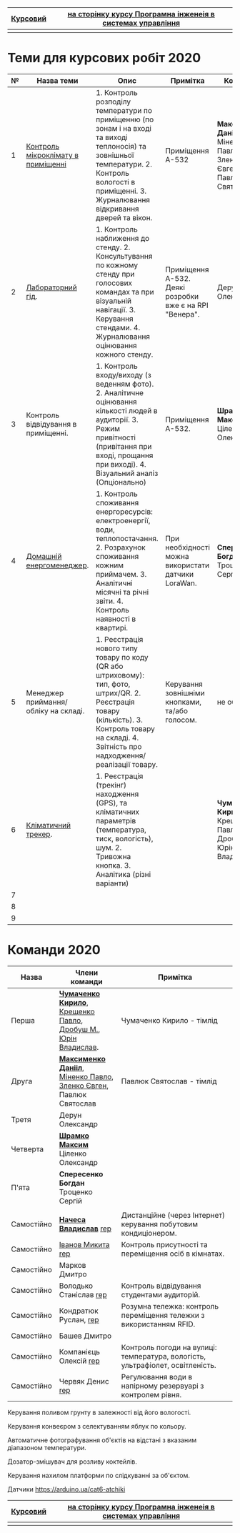 | [Курсовий](README.md) | [на сторінку курсу Програмна інженеія в системах управління](../README.md) |
| --------------------- | ------------------------------------------------------------ |
|                       |                                                              |

# Теми для курсових робіт 2020

| №    | Назва теми                                                   | Опис                                                         | Примітка                                                 | Команда                                                      |
| ---- | ------------------------------------------------------------ | ------------------------------------------------------------ | -------------------------------------------------------- | ------------------------------------------------------------ |
| 1    | [Контроль мікроклімату в приміщенні](https://github.com/Poseidonnnn/Poseidon) | 1. Контроль розподілу температури по приміщенню (по зонам і на вході та виході теплоносія) та зовнішньої температури. 2. Контроль вологості в приміщенні. 3. Журналювання відкривання дверей та вікон. | Приміщення А-532                                         | **Максименко Данііл**, Міненко Павло, Зленко Євген, Павлюк Святослав |
| 2    | [Лабораторний гід](https://github.com/oilseer/Kursova-AK-1-1-Nachesa). | 1. Контроль наближення до стенду. 2. Консультування по кожному стенду при голосових командах та при візуальній навігації. 3. Керування стендами. 4. Журналювання оцінювання кожного стенду. | Приміщення А-532.  Деякі розробки вже є на RPI "Венера". | Дерун Олександр,                                             |
| 3    | Контроль відвідування в приміщенні.                          | 1. Контроль входу/виходу (з веденням фото). 2. Аналітичне оцінювання кількості людей в аудиторії.  3. Режим привітності (привітання при вході, прощання при виході). 4. Візуальний аналіз (Опціонально) | Приміщення А-532.                                        | **Шрамко Максим**, Ціленко Олександр                         |
| 4    | [Домашній енергоменеджер](https://github.com/Bogdan2001-wq/AK-1-1-group-4). | 1. Контроль споживання енергоресурсів: електроенергії, води, теплопостачання. 2. Розрахунок споживання кожним приймачем.  3. Аналітичні місячні та річні звіти. 4. Контроль наявності в квартирі. | При необхідності можна використати датчики LoraWan.      | **Спересенко Богдан**, Троценко Сергій                       |
| 5    | Менеджер приймання/обліку на складі.                         | 1. Реєстрація нового типу товару по коду (QR або штриховому): тип, фото, штрих/QR. 2. Реєстрація товару (кількість). 3.  Контроль товару на складі. 4. Звітність про надходження/реалізації товару. | Керування зовнішніми кнопками, та/або голосом.           | не обрано                                                    |
| 6    | [Кліматичний трекер](https://github.com/cmcreator/ClimateTracker). | 1. Реєстрація (трекінг) находження (GPS), та кліматичних параметрів (температура, тиск, вологість), шум. 2. Тривожна кнопка. 3. Аналітика (різні варіанти) |                                                          | **Чумаченко Кирило**, Крещенко Павло, Дробуш М., Юрін Владислав. |
| 7    |                                                              |                                                              |                                                          |                                                              |
| 8    |                                                              |                                                              |                                                          |                                                              |
| 9    |                                                              |                                                              |                                                          |                                                              |

# Команди 2020

| Назва      | Члени команди                                                | Примітка                                                     |
| ---------- | ------------------------------------------------------------ | ------------------------------------------------------------ |
| Перша      | [**Чумаченко Кирило**](2020/Chumachenko_Kirill.md), <br />[Крещенко Павло](2020/Kreshenko_Pavlo.md), <br />[Дробуш М.](2020/Drobush_Mykola.md), <br />[Юрін Владислав](2020/Yurin_Vlad.md). | Чумаченко Кирило - тімлід                                    |
| Друга      | **[Максименко Данііл](2020/Maksymenko_Daniil.md)**, <br />[Міненко Павло](2020/Minenko_Pavlo.md), <br />[Зленко Євген](2020/Zlenko_Evhen.md), <br />Павлюк Святослав | Павлюк Святослав - тімлід                                    |
| Третя      | Дерун Олександр                                              |                                                              |
| Четверта   | **[Шрамко Максим](2020/Shramko_Maksim.md)**<br />Ціленко Олександр |                                                              |
| П'ята      | **Спересенко Богдан**<br />Троценко Сергій<br />             |                                                              |
|            |                                                              |                                                              |
| Самостійно | [**Начеса Владислав**](2020/Nachesa_Vlad.md) [rep](https://github.com/oilseer/kursova) | Дистанційне (через Інтернет) керування побутовим кондиціонером. |
| Самостійно | [Іванов Микита](2020/Ivanov_Nikita.md) [rep](https://github.com/wintercamo/kursovaya) | Контроль присутності та переміщення осіб в кімнатах.         |
| Самостійно | Марков Дмитро                                                |                                                              |
| Самостійно | Володько Станіслав [rep](https://github.com/Stas0000/--1-1)  | Контроль відвідування студентами аудиторій.                  |
| Самостійно | Кондратюк Руслан, [rep](https://github.com/rrecrash/party-3) | Розумна тележка: контроль переміщення тележки з використанням RFID. |
| Самостійно | Башев Дмитро                                                 |                                                              |
| Самостійно | Компанієць Олексій [rep](https://github.com/Kompaniets624/projekt) | Контроль погоди на вулиці: температура, вологість, ультрафіолет, освітленість. |
| Самостійно | Червяк Денис [rep](https://github.com/Mystic7Stilez77/Kyrsa4) | Регулювання води в напірному резервуарі з контролем рівня.   |

Керування поливом грунту в залежності від його вологості.

Керування конвеєром з селектуванням яблук по кольору.

Автоматичне фотографування об'єктів на відстані з вказаним діапазоном температури.  

Дозатор-змішувач для розливу коктейлів.

Керування нахилом платформи по слідкуванні за об'єктом.     



Датчики https://arduino.ua/cat6-atchiki

| [Курсовий](README.md) | [на сторінку курсу Програмна інженеія в системах управління](../README.md) |
| --------------------- | ------------------------------------------------------------ |
|                       |                                                              |





